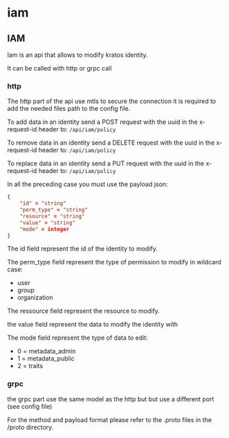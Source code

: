 # iam

## IAM
Iam is an api that allows to modify kratos identity.

It can be called with http or grpc call

### http

The http part of the api use mtls to secure the connection it is required to add
the needed files path to the config file.

To add data in an identity send a POST request with the uuid in the x-request-id
header to: ``/api/iam/policy``

To remove data in an identity send a DELETE request with the uuid in the x-request-id
header to: ``/api/iam/policy``

To replace data in an identity send a PUT request with the uuid in the x-request-id
header to: ``/api/iam/policy``

In all the preceding case you must use the payload json:
```json
{
    "id" = "string"
    "perm_type" = "string"
    "resource" = "string"
    "value" = "string"
    "mode" = integer
}
```
The id field represent the id of the identity to modify.

The perm_type field represent the type of permission to modify in wildcard case:
- user
- group
- organization

The ressource field represent the resource to modify.

the value field represent the data to modify the identity with

The mode field represent the type of data to edit:
- 0 = metadata_admin
- 1 = metadata_public
- 2 = traits


### grpc

the grpc part use the same model as the http but but use a different port (see
config file) 

For the method and payload format please refer to the .proto files in the /proto directory.
